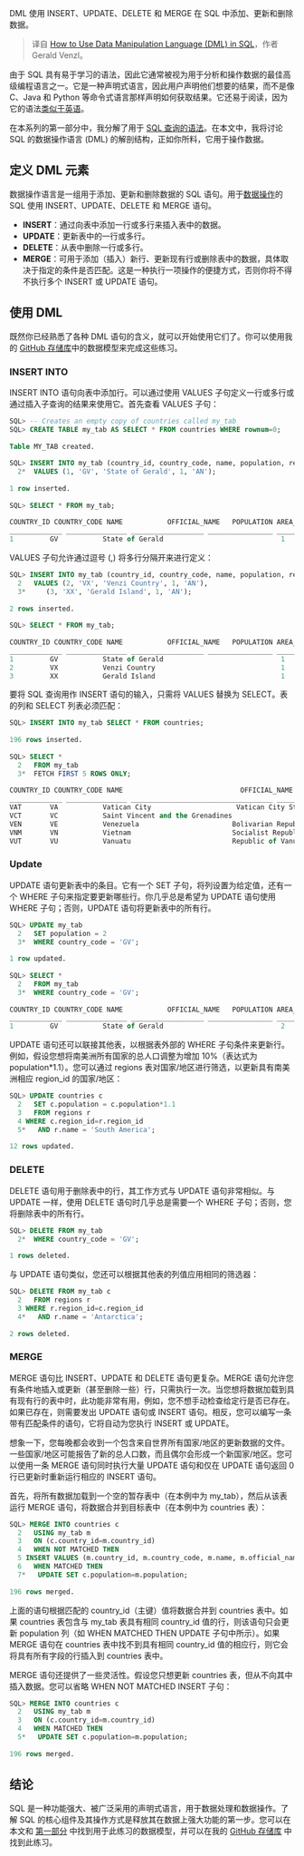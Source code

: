 
<!--
title: 使用SQL中的数据操作语言 (DML)
cover: https://cdn.thenewstack.io/media/2024/03/74b34769-use-dml-sql.jpg
-->

DML 使用 INSERT、UPDATE、DELETE 和 MERGE 在 SQL 中添加、更新和删除数据。

> 译自 [How to Use Data Manipulation Language (DML) in SQL](https://thenewstack.io/how-to-use-data-manipulation-language-dml-in-sql/)，作者 Gerald Venzl。

由于 SQL 具有易于学习的语法，因此它通常被视为用于分析和操作数据的最佳高级编程语言之一。它是一种声明式语言，因此用户声明他们想要的结果，而不是像 C、Java 和 Python 等命令式语言那样声明如何获取结果。它还易于阅读，因为它的语法[类似于英语](https://thenewstack.io/how-to-make-sql-easier-to-understand-test-and-maintain/)。

在本系列的第一部分中，我分解了用于 [SQL 查询的语法](https://thenewstack.io/how-to-write-sql-queries/)。在本文中，我将讨论 SQL 的数据操作语言 (DML) 的解剖结构，正如你所料，它用于操作数据。

## 定义 DML 元素

数据操作语言是一组用于添加、更新和删除数据的 SQL 语句。用于[数据操作](https://thenewstack.io/data/)的 SQL 使用 INSERT、UPDATE、DELETE 和 MERGE 语句。

- **INSERT**：通过向表中添加一行或多行来插入表中的数据。
- **UPDATE**：更新表中的一行或多行。
- **DELETE**：从表中删除一行或多行。
- **MERGE**：可用于添加（插入）新行、更新现有行或删除表中的数据，具体取决于指定的条件是否匹配。这是一种执行一项操作的便捷方式，否则你将不得不执行多个 INSERT 或 UPDATE 语句。

## 使用 DML

既然你已经熟悉了各种 DML 语句的含义，就可以开始使用它们了。你可以使用我的 [GitHub 存储库](https://github.com/gvenzl/sample-data/tree/main/countries-cities-currencies)中的数据模型来完成这些练习。

### INSERT INTO

INSERT INTO 语句向表中添加行。可以通过使用 VALUES 子句定义一行或多行或通过插入子查询的结果来使用它。首先查看 VALUES 子句：

```sql
SQL> -- Creates an empty copy of countries called my_tab
SQL> CREATE TABLE my_tab AS SELECT * FROM countries WHERE rownum=0;
 
Table MY_TAB created.
 
SQL> INSERT INTO my_tab (country_id, country_code, name, population, region_id)
  2*  VALUES (1, 'GV', 'State of Gerald', 1, 'AN');
 
1 row inserted.
 
SQL> SELECT * FROM my_tab;
 
COUNTRY_ID COUNTRY_CODE NAME           OFFICIAL_NAME   POPULATION AREA_SQ_KM LATITUDE LONGITUDE TIMEZONE REGION_ID
_____________ _______________ __________________ ________________ _____________ _____________ ___________ ____________ ___________ ____________
1         GV           State of Gerald                             1
```

VALUES 子句允许通过逗号 (,) 将多行分隔开来进行定义：

```sql
SQL> INSERT INTO my_tab (country_id, country_code, name, population, region_id)
  2   VALUES (2, 'VX', 'Venzi Country', 1, 'AN'),
  3*     (3, 'XX', 'Gerald Island', 1, 'AN');
 
2 rows inserted.
 
SQL> SELECT * FROM my_tab;
 
COUNTRY_ID COUNTRY_CODE NAME           OFFICIAL_NAME   POPULATION AREA_SQ_KM LATITUDE LONGITUDE TIMEZONE REGION_ID
_____________ _______________ __________________ ________________ _____________ _____________ ___________ ____________ ___________ ____________
1         GV           State of Gerald                             1                                                 AN
2         VX           Venzi Country                               1                                                 AN
3         XX           Gerald Island                               1
```

要将 SQL 查询用作 INSERT 语句的输入，只需将 VALUES 替换为 SELECT。表的列和 SELECT 列表必须匹配：

```sql
SQL> INSERT INTO my_tab SELECT * FROM countries;
 
196 rows inserted.
 
SQL> SELECT *
  2   FROM my_tab
  3*  FETCH FIRST 5 ROWS ONLY;
 
COUNTRY_ID COUNTRY_CODE NAME                             OFFICIAL_NAME                       POPULATION AREA_SQ_KM LATITUDE LONGITUDE TIMEZONE           REGION_ID
_____________ _______________ ___________________________________ ___________________________________ _____________ _____________ ___________ ____________ _____________________ ____________
VAT       VA           Vatican City                     Vatican City State                       1000       0.44 41.90225   12.4533 Europe/Vatican     EU
VCT       VC           Saint Vincent and the Grenadines                                           102000       389 13.08333     -61.2 America/St_Vincent NA
VEN       VE           Venezuela                       Bolivarian Republic of Venezuela     31689000     912050       8       -66 America/Caracas   SA
VNM       VN           Vietnam                         Socialist Republic of Vietnam         97040000     331210 16.16667 107.83333 Asia/Ho_Chi_Minh   AS
VUT       VU           Vanuatu                         Republic of Vanuatu                     288000     12189     -16       167 Pacific/Efate     OC
```

### Update

UPDATE 语句更新表中的条目。它有一个 SET 子句，将列设置为给定值，还有一个 WHERE 子句来指定要更新哪些行。你几乎总是希望为 UPDATE 语句使用 WHERE 子句；否则，UPDATE 语句将更新表中的所有行。

```sql
SQL> UPDATE my_tab
  2   SET population = 2
  3*  WHERE country_code = 'GV';
 
1 row updated.
 
SQL> SELECT *
  2   FROM my_tab
  3*  WHERE country_code = 'GV';
 
COUNTRY_ID COUNTRY_CODE NAME           OFFICIAL_NAME   POPULATION AREA_SQ_KM LATITUDE LONGITUDE TIMEZONE REGION_ID
_____________ _______________ __________________ ________________ _____________ _____________ ___________ ____________ ___________ ____________
1         GV           State of Gerald                             2
```

UPDATE 语句还可以联接其他表，以根据表外部的 WHERE 子句条件来更新行。例如，假设您想将南美洲所有国家的总人口调整为增加 10%（表达式为 population*1.1）。您可以通过 regions 表对国家/地区进行筛选，以更新具有南美洲相应 region_id 的国家/地区：

```sql
SQL> UPDATE countries c
  2   SET c.population = c.population*1.1
  3   FROM regions r
  4 WHERE c.region_id=r.region_id
  5*   AND r.name = 'South America';
 
12 rows updated.
```

### DELETE

DELETE 语句用于删除表中的行，其工作方式与 UPDATE 语句非常相似。与 UPDATE 一样，使用 DELETE 语句时几乎总是需要一个 WHERE 子句；否则，您将删除表中的所有行。

```sql
SQL> DELETE FROM my_tab
  2*  WHERE country_code = 'GV';
 
1 rows deleted.
```

与 UPDATE 语句类似，您还可以根据其他表的列值应用相同的筛选器：

```sql
SQL> DELETE FROM my_tab c
  2   FROM regions r
  3 WHERE r.region_id=c.region_id
  4*   AND r.name = 'Antarctica';
 
2 rows deleted.
```

### MERGE

MERGE 语句比 INSERT、UPDATE 和 DELETE 语句更复杂。MERGE 语句允许您有条件地插入或更新（甚至删除一些）行，只需执行一次。当您想将数据加载到具有现有行的表中时，此功能非常有用，例如，您不想手动检查给定行是否已存在。如果已存在，则需要发出 UPDATE 语句或 INSERT 语句。相反，您可以编写一条带有匹配条件的语句，它将自动为您执行 INSERT 或 UPDATE。

想象一下，您每晚都会收到一个包含来自世界所有国家/地区的更新数据的文件。一些国家/地区可能报告了新的总人口数，而且偶尔会形成一个新国家/地区。您可以使用一条 MERGE 语句同时执行大量 UPDATE 语句和仅在 UPDATE 语句返回 0 行已更新时重新运行相应的 INSERT 语句。

首先，将所有数据加载到一个空的暂存表中（在本例中为 my_tab），然后从该表运行 MERGE 语句，将数据合并到目标表中（在本例中为 countries 表）：

```sql
SQL> MERGE INTO countries c
  2   USING my_tab m
  3   ON (c.country_id=m.country_id)
  4   WHEN NOT MATCHED THEN
  5 INSERT VALUES (m.country_id, m.country_code, m.name, m.official_name, m.population, m.area_sq_km, m.latitude, m.longitude, m.timezone, m.region_id)
  6   WHEN MATCHED THEN
  7*   UPDATE SET c.population=m.population;
 
196 rows merged.
```

上面的语句根据匹配的 country_id（主键）值将数据合并到 countries 表中。如果 countries 表包含与 my_tab 表具有相同 country_id 值的行，则该语句只会更新 population 列（如 WHEN MATCHED THEN UPDATE 子句中所示）。如果 MERGE 语句在 countries 表中找不到具有相同 country_id 值的相应行，则它会将具有所有字段的行插入到 countries 表中。

MERGE 语句还提供了一些灵活性。假设您只想更新 countries 表，但从不向其中插入数据。您可以省略 WHEN NOT MATCHED INSERT 子句：

```sql
SQL> MERGE INTO countries c
  2   USING my_tab m
  3   ON (c.country_id=m.country_id)
  4   WHEN MATCHED THEN
  5*   UPDATE SET c.population=m.population;
 
196 rows merged.
```

## 结论

SQL 是一种功能强大、被广泛采用的声明式语言，用于数据处理和数据操作。了解 SQL 的核心组件及其操作方式是释放其在数据上强大功能的第一步。您可以在本文和 [第一部分](https://yylives.cc/2024/03/30/how-to-write-sql-queries/) 中找到用于此练习的数据模型，并可以在我的 [GitHub 存储库](https://github.com/gvenzl/sample-data/tree/main/countries-cities-currencies) 中找到此练习。
